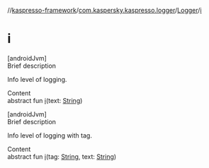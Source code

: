 //[kaspresso-framework](../../index.md)/[com.kaspersky.kaspresso.logger](../index.md)/[Logger](index.md)/[i](i.md)



# i  
[androidJvm]  
Brief description  


Info level of logging.

  
Content  
abstract fun [i](i.md)(text: [String](https://kotlinlang.org/api/latest/jvm/stdlib/kotlin/-string/index.html))  


[androidJvm]  
Brief description  


Info level of logging with tag.

  
Content  
abstract fun [i](i.md)(tag: [String](https://kotlinlang.org/api/latest/jvm/stdlib/kotlin/-string/index.html), text: [String](https://kotlinlang.org/api/latest/jvm/stdlib/kotlin/-string/index.html))  



